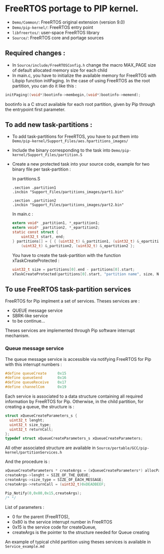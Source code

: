 # FreeRTOS portage to PIP kernel.

- `Demo/Common/`: FreeRTOS original extension (version 9.0)
- `Demo/pip-kernel/`: FreeRTOS entry point
- `libfreertos/`: user-space FreeRTOS library
- `Source/`: FreeRTOS core and portage sources

## Required changes :
- In `Source/include/FreeRTOSConfig.h` change the macro MAX_PAGE size of default allocated memory size for each child
- In main.c, you have to initialize the available memory for FreeRTOS with Libpip function initPaging. In the case of using FreeRTOS as the root partition, you can do it like this :
``` C
initPaging((void*)bootinfo->membegin,(void*)bootinfo->memend);
```
bootinfo is a C struct available for each root partition, given by Pip through the entrypoint first parameter.

## To add new task-partitions :
- To add task-partitions for FreeRTOS, you have to put them into `Demo/pip-kernel/Support_Files/aes.hpartitions_images/`
- Include the binary corresponding to the task into `Demo/pip-kernel/Support_Files/partition.S`
- Create a new protected task into your source code, example for two binary file per task-partition :

  In partitions.S
  ```assembly
  .section .partition1
  .incbin "Support_Files/partitions_images/part1.bin"

  .section .partition2
  .incbin "Support_Files/partitions_images/part2.bin"
  ```
  In main.c :
  ``` C
  extern void* _partition1, *_epartition1;
  extern void* _partition2, *_epartition2;
  static const struct {
      uint32_t start, end;
  } partitions[] = { { (uint32_t) &_partition1, (uint32_t) &_epartition1 },
      (uint32_t) &_partition2, (uint32_t) &_epartition2 };
  ```
  You have to create the task-partition with the function xTaskCreateProtected :
  ``` C
  uint32_t size = partitions[0].end - partitions[0].start;
  xTaskCreateProtected(partitions[0].start, "partition name", size, NULL, configMAX_PRIORITIES - 1, NULL);
  ```


## To use FreeRTOS task-partition services

FreeRTOS for Pip implment a set of services. Theses services are :
* QUEUE message service
* SBRK-like service
* to be continue...

Theses services are implemented through Pip software interrupt mechanism.


### Queue message service

The queue message service is accessible via notifying FreeRTOS for Pip with this interrupt numbers :
```C
#define queueCreate     0x15
#define queueSend       0x16
#define queueReceive    0x17
#define channelCom      0x19
```
Each service is associated to a data structure containing all required information by FreeRTOS for Pip.
Otherwise, in the child partition, for creating a queue, the structure is :

```C
struct xQueueCreateParameters_s {
  uint32_t lenght;
  uint32_t size_type;
  uint32_t returnCall;
};
typedef struct xQueueCreateParameters_s xQueueCreateParameters;
```
All other associated structure are available in `Source/portable/GCC/pip-kernel/partitionServices.h`

And the procedure is :
```C
xQueueCreateParameters * createArgs = (xQueueCreateParameters*) allocPage();
createArgs->lenght = SIZE_OF_THE_QUEUE;
createArgs->size_type = SIZE_OF_EACH_MESSAGE;
createArgs->returnCall = (uint32_t)0xDEADBEEF;

Pip_Notify(0,0x80,0x15,createArgs);
/* */

```
List of parameters :
  - 0 for the parent (FreeRTOS),
  - 0x80 is the service interrupt number in FreeRTOS
  - 0x15 is the service code for createQueue,
  - createArgs is the pointer to the structure needed for Queue creating


An example of typical child partition using theses services is available in `Service_example.md`
